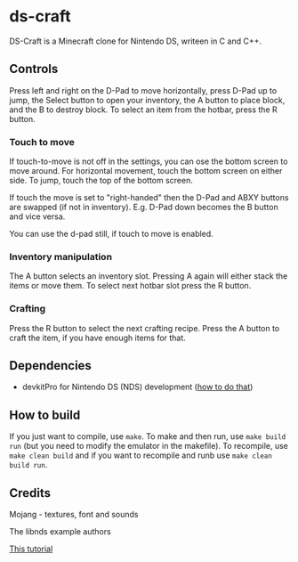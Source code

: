 # ds-craft

DS-Craft is a Minecraft clone for Nintendo DS, writeen in C and C++.

## Controls

Press left and right on the D-Pad to move horizontally, press D-Pad up to jump, the Select button to open your inventory, the A button to place block, and the B to destroy block. To select an item from the hotbar, press the R button.

### Touch to move

If touch-to-move is not off in the settings, you can ose the bottom screen to move around. For horizontal movement, touch the bottom screen on either side. To jump, touch the top of the bottom screen.

If touch the move is set to "right-handed" then the D-Pad and ABXY buttons are swapped (if not in inventory). E.g. D-Pad down becomes the B button and vice versa.

You can use the d-pad still, if touch to move is enabled.

### Inventory manipulation

The A button selects an inventory slot. Pressing A again will either stack the items or move them. To select next hotbar slot press the R button.

### Crafting

Press the R button to select the next crafting recipe. Press the A button to craft the item, if you have enough items for that.

## Dependencies

 - devkitPro for Nintendo DS (NDS) development ([how to do that](https://devkitpro.org/wiki/Getting_Started))

## How to build

If you just want to compile, use `make`. To make and then run, use `make build run` (but you need to modify the emulator in the makefile). To recompile, use `make clean build` and if you want to recompile and runb use `make clean build run`.

## Credits

Mojang - textures, font and sounds

The libnds example authors

[This tutorial](https://www.youtube.com/watch?v=yb6QJl6mqf4)
